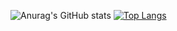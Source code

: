 ![Anurag's GitHub stats](https://github-readme-stats.vercel.app/api?username=Rofernweh&show_icons=true&theme=react)
[![Top Langs](https://github-readme-stats.vercel.app/api/top-langs/?username=anuraghazra&langs_count=8)](https://github.com/anuraghazra/github-readme-stats)

